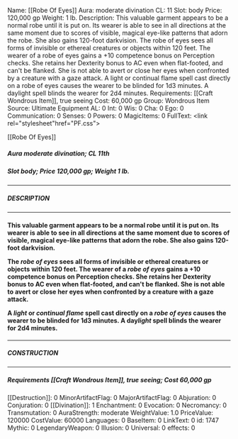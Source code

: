 Name: [[Robe Of Eyes]]
Aura: moderate divination
CL: 11
Slot: body
Price: 120,000 gp
Weight: 1 lb.
Description: This valuable garment appears to be a normal robe until it is put on. Its wearer is able to see in all directions at the same moment due to scores of visible, magical eye-like patterns that adorn the robe. She also gains 120-foot darkvision. The robe of eyes sees all forms of invisible or ethereal creatures or objects within 120 feet. The wearer of a robe of eyes gains a +10 competence bonus on Perception checks. She retains her Dexterity bonus to AC even when flat-footed, and can't be flanked. She is not able to avert or close her eyes when confronted by a creature with a gaze attack. A light or continual flame spell cast directly on a robe of eyes causes the wearer to be blinded for 1d3 minutes. A daylight spell blinds the wearer for 2d4 minutes.
Requirements: [[Craft Wondrous Item]], true seeing
Cost: 60,000 gp
Group: Wondrous Item
Source: Ultimate Equipment
AL: 0
Int: 0
Wis: 0
Cha: 0
Ego: 0
Communication: 0
Senses: 0
Powers: 0
MagicItems: 0
FullText: <link rel="stylesheet"href="PF.css"><div class="heading"><p class="alignleft">[[Robe Of Eyes]]</p><div style="clear: both;"></div></div><div><h5><b>Aura </b>moderate divination; <b>CL </b>11th</h5><h5><b>Slot </b>body; <b>Price </b>120,000 gp; <b>Weight </b>1 lb.</h5></div><hr/><div><h5><b>DESCRIPTION</b></h5></div><hr/><div><h4><p>This valuable garment appears to be a normal robe until it is put on. Its wearer is able to see in all directions at the same moment due to scores of visible, magical eye-like patterns that adorn the robe. She also gains 120-foot darkvision. </p><p>The <i>robe of eyes</i> sees all forms of invisible or ethereal creatures or objects within 120 feet. The wearer of a <i>robe of eyes</i> gains a +10 competence bonus on Perception checks. She retains her Dexterity bonus to AC even when flat-footed, and can't be flanked. She is not able to avert or close her eyes when confronted by a creature with a gaze attack. </p><p>A <i>light</i> or <i>continual flame</i> spell cast directly on a <i>robe of eyes</i> causes the wearer to be blinded for 1d3 minutes. A day<i>light</i> spell blinds the wearer for 2d4 minutes.</p></h4></div><hr/><div><h5><b>CONSTRUCTION</b></h5></div><hr/><div><h5><b>Requirements </b>[[Craft Wondrous Item]], <i>true seeing</i>; <b>Cost </b>60,000 gp</h5></div>
[[Destruction]]: 0
MinorArtifactFlag: 0
MajorArtifactFlag: 0
Abjuration: 0
Conjuration: 0
[[Divination]]: 1
Enchantment: 0
Evocation: 0
Necromancy: 0
Transmutation: 0
AuraStrength: moderate
WeightValue: 1.0
PriceValue: 120000
CostValue: 60000
Languages: 0
BaseItem: 0
LinkText: 0
id: 1747
Mythic: 0
LegendaryWeapon: 0
Illusion: 0
Universal: 0
effects: 0
